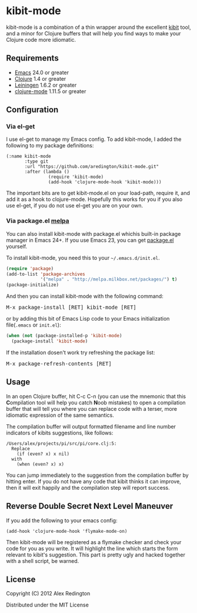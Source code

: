 # kibit-mode

kibit-mode is a combination of a thin wrapper around the excellent
[kibit](https://github.com/jonase/kibit) tool, and a minor for Clojure
buffers that will help you find ways to make your Clojure code more
idiomatic.

## Requirements

* [Emacs](http://www.gnu.org/software/emacs/) 24.0 or greater
* [Clojure](http://clojure.org) 1.4 or greater
* [Leiningen](https://github.com/technomancy/leiningen) 1.6.2 or greater
* [clojure-mode](https://github.com/technomancy/clojure-mode) 1.11.5 or greater

## Configuration

### Via el-get
I use el-get to manage my Emacs config. To add kibit-mode, I added the
following to my package definitions:

```
(:name kibit-mode
       :type git
       :url "https://github.com/aredington/kibit-mode.git"
       :after (lambda ()
                (require 'kibit-mode)
                (add-hook 'clojure-mode-hook 'kibit-mode)))
```

The important bits are to get kibit-mode.el on your load-path, require
it, and add it as a hook to clojure-mode. Hopefully this works for you
if you also use el-get, if you do not use el-get you are on your own.

### Via package.el [melpa](http://melpa.milkbox.net/)

You can also install kibit-mode with package.el whichis built-in
package manager in Emacs 24+. If you use Emacs 23, you can get
[package.el](http://bit.ly/pkg-el23) yourself.

To install kibit-mode, you need this to your `~/.emacs.d/init.el`.

```lisp
(require 'package)
(add-to-list 'package-archives
             '("melpa" . "http://melpa.milkbox.net/packages/") t)
(package-initialize)
```

And then you can install kibit-mode with the following command:

<kbd>M-x package-install [RET] kibit-mode [RET]</kbd>

or by adding this bit of Emacs Lisp code to your Emacs initialization file(`.emacs` or `init.el`):

```lisp
(when (not (package-installed-p 'kibit-mode)
  (package-install 'kibit-mode)
```

If the installation dosen't work try refreshing the package list:

<kbd>M-x package-refresh-contents [RET]</kbd>

## Usage

In an open Clojure buffer, hit C-c C-n (you can use the mnemonic that
this **C**ompilation tool will help you catch **N**oob mistakes) to
open a compilation buffer that will tell you where you can replace
code with a terser, more idiomatic expression of the same semantics.

The compilation buffer will output formatted filename and line number
indicators of kibits suggestions, like follows:

```
/Users/alex/projects/pi/src/pi/core.clj:5:
  Replace
    (if (even? x) x nil)
  with
    (when (even? x) x)
```

You can jump immediately to the suggestion from the compilation buffer
by hitting enter. If you do not have any code that kibit thinks it can
improve, then it will exit happily and the compilation step will
report success.

## Reverse Double Secret Next Level Maneuver

If you add the following to your emacs config:

```
(add-hook 'clojure-mode-hook 'flymake-mode-on)
```

Then kibit-mode will be registered as a flymake checker and check your
code for you as you write. It will highlight the line which starts the
form relevant to kibit's suggestion. This part is pretty ugly and
hacked together with a shell script, be warned.

## License

Copyright (C) 2012 Alex Redington

Distributed under the MIT License
